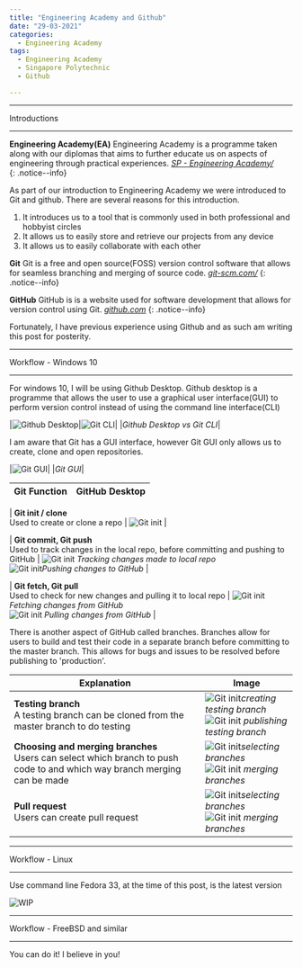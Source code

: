 ```yaml
---
title: "Engineering Academy and Github"
date: "29-03-2021"
categories:
  - Engineering Academy
tags:
  - Engineering Academy
  - Singapore Polytechnic
  - Github

---
```


***

Introductions

***

**Engineering Academy(EA)** Engineering Academy is a programme taken along with our diplomas that aims to further educate us on aspects of engineering through practical experiences. 
<cite><a href="https://www.sp.edu.sg/engineering-cluster/engineering-academy">SP - Engineering Academy/</a></cite>  
{: .notice--info}

As part of our introduction to Engineering Academy we were introduced to Git and github. There are several reasons for this introduction.

1. It introduces us to a tool that is commonly used in both professional and hobbyist circles
2. It allows us to easily store and retrieve our projects from any device
3. It allows us to easily collaborate with each other

**Git** Git is a free and open source(FOSS) version control software that allows for seamless branching and merging of source code.
<cite><a href="https://git-scm.com/">git-scm.com/</a></cite>
{: .notice--info}

**GitHub** GitHub is is a website used for software development that allows for version control using Git.
<cite><a href="https://github.com">github.com</a></cite>
{: .notice--info}

Fortunately, I have previous experience using Github and as such am writing this post for posterity.

***

Workflow - Windows 10

***
For windows 10, I will be using Github Desktop. Github desktop is a programme that allows the user to use a graphical user interface(GUI) to perform version control instead of using the command line interface(CLI)

|![Github Desktop](/assets/images/2021-03-29-engcad-github/Github_blank.png)|![Git CLI](/assets/images/2021-03-29-engcad-github/Git_CLI.png)|
|<em>Github Desktop vs Git CLI</em>|

I am aware that Git has a GUI interface, however Git GUI only allows us to create, clone and open repositories.

|![Git GUI](/assets/images/2021-03-29-engcad-github/Git_GUI.png)|
|<em>Git GUI</em>|

| Git Function| GitHub Desktop |
| ----------- | ----------- |

| <strong>Git init / clone </strong><br> Used to create or clone a repo | ![Git init](/assets/images/2021-03-29-engcad-github/Github_desktop_setup.png)    |

| <strong>Git commit, Git push</strong><br> Used to track changes in the local repo, before committing and pushing to GitHub | ![Git init](/assets/images/2021-03-29-engcad-github/Github_desktop_commit_readme.png) <em>Tracking changes made to local repo</em> <br> ![Git init](/assets/images/2021-03-29-engcad-github/Github_desktop_push-readme.png)<em>Pushing changes to GitHub</em> |

| <strong>Git fetch, Git pull </strong><br> Used to check for new changes and pulling it to local repo | ![Git init](/assets/images/2021-03-29-engcad-github/Github_fetch.png) <em>Fetching changes from GitHub</em> <br> ![Git init](/assets/images/2021-03-29-engcad-github/Github_pull.png) <em>Pulling changes from GitHub</em> |

There is another aspect of GitHub called branches. Branches allow for users to build and test their code in a separate branch before committing to the master branch. This allows for bugs and issues to be resolved before publishing to 'production'.


| Explanation| Image |
| ----------- | ----------- |
| <strong>Testing branch </strong><br> A testing branch can be cloned from the master branch to do testing | ![Git init](/assets/images/2021-03-29-engcad-github/Testing_branch_create.png)<em>creating testing branch</em> <br> ![Git init](/assets/images/2021-03-29-engcad-github/Testing_Publish.png) <em>publishing testing branch</em>  |
| <strong>Choosing and merging branches </strong><br> Users can select which branch to push code to and which way branch merging can be made | ![Git init](/assets/images/2021-03-29-engcad-github/Testing_branch_select.png)<em>selecting branches</em> <br> ![Git init](/assets/images/2021-03-29-engcad-github/Testing_branch_merge.png) <em>merging branches</em>  |
| <strong>Pull request </strong><br> Users can create pull request | ![Git init](/assets/images/2021-03-29-engcad-github/Testing_branch_pull_request.png)<em>selecting branches</em> <br> ![Git init](/assets/images/2021-03-29-engcad-github/Testing_branch_merge.png) <em>merging branches</em>  |


***

Workflow - Linux

***
Use command line
Fedora 33, at the time of this post, is the latest version

![WIP](/assets/images/bios/WIP.png)

***

Workflow - FreeBSD and similar

***

You can do it! I believe in you!
